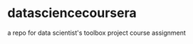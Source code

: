 datasciencecoursera
===================

a repo for data scientist's toolbox project course assignment
